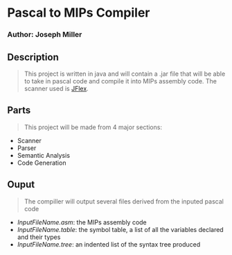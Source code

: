 # Pascal to MIPs Compiler
### Author: Joseph Miller
## Description
> This project is written in java and will contain a .jar file that will be able to take in pascal code and compile it into MIPs assembly code. The scanner used is [JFlex](http://jflex.de/).

## Parts
> This project will be made from 4 major sections:
- Scanner
- Parser
- Semantic Analysis
- Code Generation

## Ouput
> The compiller will output several files derived from the inputed pascal code
- *InputFileName.asm*: the MIPs assembly code
- *InputFileName.table*: the symbol table, a list of all the variables declared and their types
- *InputFileName.tree*: an indented list of the syntax tree produced
